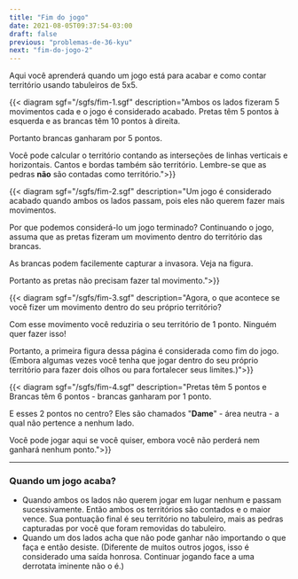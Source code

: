 ```yaml
---
title: "Fim do jogo"
date: 2021-08-05T09:37:54-03:00
draft: false
previous: "problemas-de-36-kyu"
next: "fim-do-jogo-2"
---
```


Aqui você aprenderá quando um jogo está para acabar e como contar território usando tabuleiros de 5x5.



{{< diagram sgf="/sgfs/fim-1.sgf" description="Ambos os lados fizeram 5 movimentos cada e o jogo é considerado acabado. Pretas têm 5 pontos à esquerda e as brancas têm 10 pontos à direita.</p><p>Portanto brancas ganharam por 5 pontos.</p><p>Você pode calcular o território contando as interseções de linhas verticais e horizontais. Cantos e bordas também são território. Lembre-se que as pedras <strong>não</strong> são contadas como território.">}} 

{{< diagram sgf="/sgfs/fim-2.sgf" description="Um jogo é considerado acabado quando ambos os lados passam, pois eles não querem fazer mais movimentos.</p><p>Por que podemos considerá-lo um jogo terminado? Continuando o jogo, assuma que as pretas fizeram um movimento dentro do território das brancas.</p><p>As brancas podem facilemente capturar a invasora. Veja na figura.</p><p>Portanto as pretas não precisam fazer tal movimento.">}} 

{{< diagram sgf="/sgfs/fim-3.sgf" description="Agora, o que acontece se você fizer um movimento dentro do seu próprio território?</p><p>Com esse movimento você reduziria o seu território de 1 ponto. Ninguém quer fazer isso!</p><p>Portanto, a primeira figura dessa página é considerada como fim do jogo. (Embora algumas vezes você tenha que jogar dentro do seu próprio território para fazer dois olhos ou para fortalecer seus limites.)">}} 

{{< diagram sgf="/sgfs/fim-4.sgf" description="Pretas têm 5 pontos e Brancas têm 6 pontos - brancas ganharam por 1 ponto.</p><p>E esses 2 pontos no centro? Eles são chamados \"<strong>Dame</strong>\" - área neutra - a qual não pertence a nenhum lado.</p><p>Você pode jogar aqui se você quiser, embora você não perderá nem ganhará nenhum ponto.">}} 

---

### Quando um jogo acaba?

- Quando ambos os lados não querem jogar em lugar nenhum e passam sucessivamente. Então ambos os territórios são contados e o maior vence. Sua pontuação final é seu território no tabuleiro, mais as pedras capturadas por você que foram removidas do tabuleiro.
- Quando um dos lados acha que não pode ganhar não importando o que faça e então desiste. (Diferente de muitos outros jogos, isso é considerado uma saída honrosa. Continuar jogando face a uma derrotata iminente não o é.)

